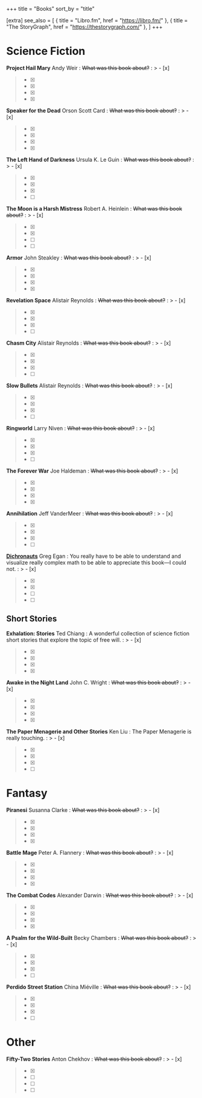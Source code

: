 +++
title = "Books"
sort_by = "title"

[extra]
see_also = [
  { title = "Libro.fm", href = "https://libro.fm/" },
  { title = "The StoryGraph", href = "https://thestorygraph.com/" },
]
+++

# Science Fiction

**Project Hail Mary**
Andy Weir
: ~~What was this book about?~~
: > - [x] 
  > - [x] 
  > - [x] 
  > - [x] 
  > - [x]

**Speaker for the Dead**
Orson Scott Card
: ~~What was this book about?~~
: > - [x] 
  > - [x] 
  > - [x] 
  > - [x] 
  > - [x] 

**The Left Hand of Darkness**
Ursula K. Le Guin
: ~~What was this book about?~~
: > - [x] 
  > - [x] 
  > - [x] 
  > - [x] 
  > - [ ]  

**The Moon is a Harsh Mistress**
Robert A. Heinlein
: ~~What was this book about?~~
: > - [x] 
  > - [x] 
  > - [x] 
  > - [ ] 
  > - [ ] 

**Armor**
John Steakley
: ~~What was this book about?~~
: > - [x] 
  > - [x] 
  > - [x] 
  > - [x] 
  > - [x] 

**Revelation Space**
Alistair Reynolds
: ~~What was this book about?~~
: > - [x] 
  > - [x] 
  > - [x] 
  > - [x] 
  > - [ ] 

**Chasm City**
Alistair Reynolds
: ~~What was this book about?~~
: > - [x] 
  > - [x] 
  > - [x] 
  > - [x] 
  > - [ ] 

**Slow Bullets**
Alistair Reynolds
: ~~What was this book about?~~
: > - [x] 
  > - [x] 
  > - [x] 
  > - [x] 
  > - [ ] 

**Ringworld**
Larry Niven
: ~~What was this book about?~~
: > - [x] 
  > - [x] 
  > - [x] 
  > - [x] 
  > - [ ] 

**The Forever War**
Joe Haldeman
: ~~What was this book about?~~
: > - [x] 
  > - [x] 
  > - [x] 
  > - [x] 
  > - [x] 

**Annihilation**
Jeff VanderMeer
: ~~What was this book about?~~
: > - [x] 
  > - [x] 
  > - [x] 
  > - [x] 
  > - [ ] 

**[Dichronauts](https://www.gregegan.net/DICHRONAUTS/DICHRONAUTS.html)**
Greg Egan
: You really have to be able to understand and visualize really complex math to be able to appreciate this book—I could not.
: > - [x] 
  > - [x] 
  > - [x] 
  > - [ ] 
  > - [ ] 


## Short Stories

**Exhalation: Stories**
Ted Chiang
: A wonderful collection of science fiction short stories that explore the topic of free will.
: > - [x] 
  > - [x] 
  > - [x] 
  > - [x] 
  > - [x] 

**Awake in the Night Land**
John C. Wright
: ~~What was this book about?~~
: > - [x] 
  > - [x] 
  > - [x] 
  > - [x] 
  > - [x] 

**The Paper Menagerie and Other Stories**
Ken Liu
: The Paper Menagerie is really touching.
: > - [x] 
  > - [x] 
  > - [x] 
  > - [x] 
  > - [ ] 

# Fantasy

**Piranesi**
Susanna Clarke
: ~~What was this book about?~~
: > - [x] 
  > - [x] 
  > - [x] 
  > - [x] 
  > - [x] 

**Battle Mage**
Peter A. Flannery
: ~~What was this book about?~~
: > - [x] 
  > - [x] 
  > - [x] 
  > - [x] 
  > - [x] 

**The Combat Codes**
Alexander Darwin
: ~~What was this book about?~~
: > - [x] 
  > - [x] 
  > - [x] 
  > - [x] 
  > - [x] 

**A Psalm for the Wild-Built**
Becky Chambers
: ~~What was this book about?~~
: > - [x] 
  > - [x] 
  > - [x] 
  > - [x] 
  > - [ ] 

**Perdido Street Station**
China Miéville
: ~~What was this book about?~~
: > - [x] 
  > - [x] 
  > - [x] 
  > - [x] 
  > - [ ] 

# Other

**Fifty-Two Stories**
Anton Chekhov
: ~~What was this book about?~~
: > - [x] 
  > - [x] 
  > - [ ] 
  > - [ ] 
  > - [ ] 





